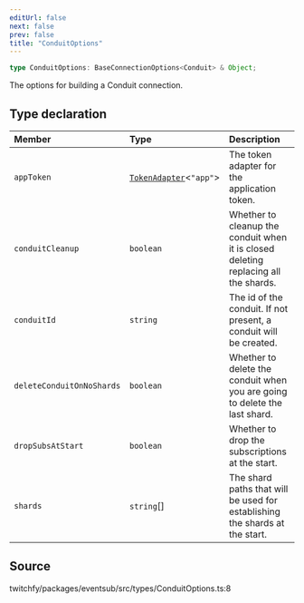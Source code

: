```yaml
---
editUrl: false
next: false
prev: false
title: "ConduitOptions"
---
```


```ts
type ConduitOptions: BaseConnectionOptions<Conduit> & Object;
```

The options for building a Conduit connection.

## Type declaration

| Member | Type | Description |
| :------ | :------ | :------ |
| `appToken` | [`TokenAdapter`](/api/eventsub/classes/tokenadapter/)\<`"app"`\> | The token adapter for the application token. |
| `conduitCleanup` | `boolean` | Whether to cleanup the conduit when it is closed deleting replacing all the shards. |
| `conduitId` | `string` | The id of the conduit. If not present, a conduit will be created. |
| `deleteConduitOnNoShards` | `boolean` | Whether to delete the conduit when you are going to delete the last shard. |
| `dropSubsAtStart` | `boolean` | Whether to drop the subscriptions at the start. |
| `shards` | `string`[] | The shard paths that will be used for establishing the shards at the start. |

## Source

twitchfy/packages/eventsub/src/types/ConduitOptions.ts:8
